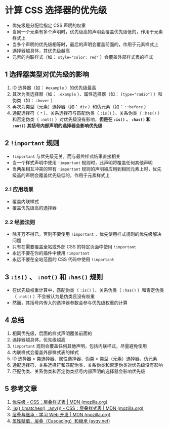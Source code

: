 # 计算 CSS 选择器的优先级

- 优先级是分配给指定 CSS 声明的权重
- 当同一个元素有多个声明时，优先级高的声明会覆盖优先级低的，作用于元素样式上
- 当多个声明的优先级相等时，最后的声明会覆盖前面的，作用于元素样式上
- 选择器越具体，其优先级越高
- 元素的内联样式（如： `style="color: red"` ）会覆盖外部样式表的样式

## 1 选择器类型对优先级的影响

1. ID 选择器（如： `#example` ）的优先级最高
2. 其次为类选择器（如： `.example` ）、属性选择器（如： `[type="radio"]` ）和伪类（如： `:hover` ）
3. 再次为类型（元素）选择器（如： `div` ）和伪元素（如： `::before` ）
4. 通配选择符（ `*` ）、关系选择符与匹配伪类（ `:is()` ）、关系伪类（ `:has()` ）和否定伪类（ `:not()` ）对优先级没有影响，**但是在 `:is()` 、 `:has()` 和 `:not()` 其括号内部声明的选择器会影响优先级**

## 2 `!important` 规则

- `!important` 与优先级无关，而与最终样式结果直接相关
- 当一个样式声明中使用 `!important` 规则时，此声明将覆盖任何其他声明
- 当两条相互冲突的带有 `!important` 规则的声明被应用到相同元素上时，优先级高的声明会覆盖优先级低的，作用于元素样式上

### 2.1 应用场景

- 覆盖内联样式
- 覆盖优先级高的选择器

### 2.2 经验法则

- 除非万不得已，否则不要使用 `!important` ，优先使用样式规则的优先级解决问题
- 只有在需要覆盖全站或外部 CSS 的特定页面中使用 `!important`
- 永远不要在你的插件中使用 `!important`
- 永远不要在全站范围的 CSS 代码中使用 `!important`

## 3 `:is()` 、 `:not()` 和 `:has()` 规则

- 在优先级权重计算中，匹配伪类（ `:is()` ）、关系伪类（ `:has()` ）和否定伪类（ `:not()` ）不会被认为是伪类且没有权重
- 然而，其括号内传入的选择器参数会参与优先级权重的计算

## 4 总结

1. 相同优先级，后面的样式声明覆盖前面的
2. 选择器越具体，优先级越高
3. `!important` 规则会覆盖任何其他声明，包括内联样式，尽量避免使用
4. 内联样式会覆盖外部样式表的样式
5. ID 选择器 > 类选择器、属性选择器、伪类 > 类型（元素）选择器、伪元素
6. 通配选择符、关系选择符和匹配伪类、关系伪类和否定伪类对优先级没有影响
7. 匹配伪类、关系伪类和否定伪类括号内部声明的选择器会影响优先级

## 5 参考文章

1. [优先级 - CSS：层叠样式表 | MDN (mozilla.org)](https://developer.mozilla.org/zh-CN/docs/Web/CSS/Specificity)
2. [:is() (:matches(), :any()) - CSS：层叠样式表 | MDN (mozilla.org)](https://developer.mozilla.org/zh-CN/docs/Web/CSS/:is)
3. [层叠与继承 - 学习 Web 开发 | MDN (mozilla.org)](https://developer.mozilla.org/zh-CN/docs/Learn/CSS/Building_blocks/Cascade_and_inheritance#specificity_2)
4. [属性赋值，层叠（Cascading）和继承 (ayqy.net)](http://www.ayqy.net/doc/css2-1/cascade.html#specificity)
